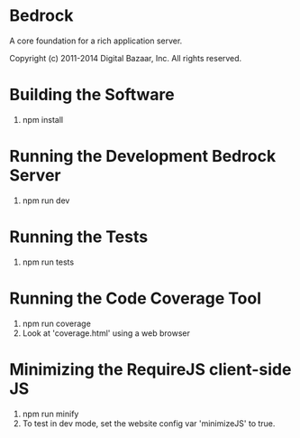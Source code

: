 Bedrock
==================

A core foundation for a rich application server.

Copyright (c) 2011-2014 Digital Bazaar, Inc. All rights reserved.

Building the Software
=====================

1. npm install

Running the Development Bedrock Server
======================================

1. npm run dev

Running the Tests
=================

1. npm run tests

Running the Code Coverage Tool
==============================

1. npm run coverage
2. Look at 'coverage.html' using a web browser

Minimizing the RequireJS client-side JS
=======================================

1. npm run minify
2. To test in dev mode, set the website config var 'minimizeJS' to true.
